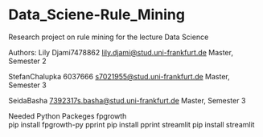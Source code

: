 # Data_Sciene-Rule_Mining
Research project on rule mining for the lecture Data Science



Authors:
  Lily Djami7478862
  lily.djami@stud.uni-frankfurt.de
  Master, Semester 2
  
  StefanChalupka
  6037666
  s7021955@stud.uni-frankfurt.de
  Master, Semester 3
  
  SeidaBasha
  7392317s.basha@stud.uni-frankfurt.de
  Master, Semester 3


Needed Python Packeges
  fpgrowth    
    pip install fpgrowth-py
  pprint
    pip install pprint
  streamlit
    pip install streamlit
